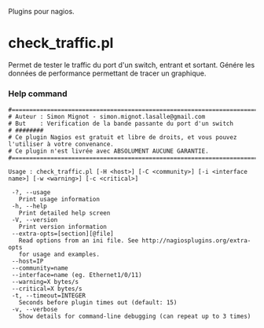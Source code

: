 Plugins pour nagios.

# check_traffic.pl
Permet de tester le traffic du port d'un switch, entrant et sortant.
Génére les données de performance permettant de tracer un graphique.

### Help command

```
#===============================================================================
# Auteur : Simon Mignot - simon.mignot.lasalle@gmail.com
# But    : Verification de la bande passante du port d'un switch
# ########
# Ce plugin Nagios est gratuit et libre de droits, et vous pouvez l'utiliser à votre convenance.
# Ce plugin n'est livrée avec ABSOLUMENT AUCUNE GARANTIE.
#===============================================================================

Usage : check_traffic.pl [-H <host>] [-C <community>] [-i <interface name>] [-w <warning>] [-c <critical>]

 -?, --usage
   Print usage information
 -h, --help
   Print detailed help screen
 -V, --version
   Print version information
 --extra-opts=[section][@file]
   Read options from an ini file. See http://nagiosplugins.org/extra-opts
   for usage and examples.
 --host=IP
 --community=name
 --interface=name (eg. Ethernet1/0/11)
 --warning=X bytes/s
 --critical=X bytes/s
 -t, --timeout=INTEGER
   Seconds before plugin times out (default: 15)
 -v, --verbose
   Show details for command-line debugging (can repeat up to 3 times)
